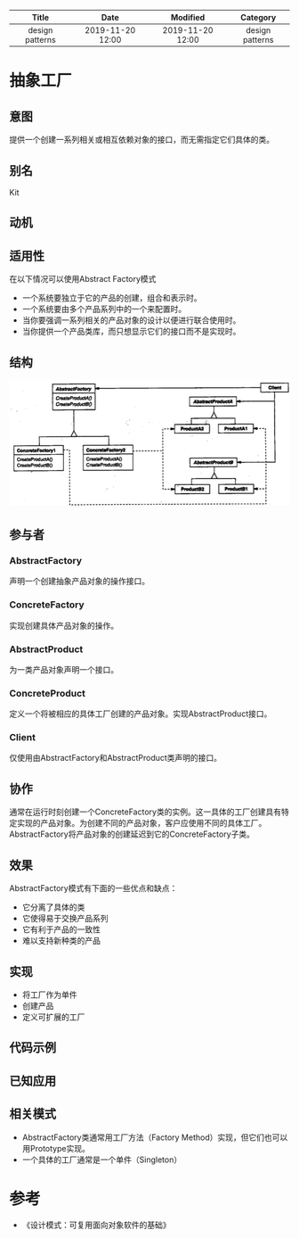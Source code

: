 | Title                | Date             | Modified         | Category          |
|:--------------------:|:----------------:|:----------------:|:-----------------:|
| design patterns      | 2019-11-20 12:00 | 2019-11-20 12:00 | design patterns   |



# 抽象工厂


## 意图
提供一个创建一系列相关或相互依赖对象的接口，而无需指定它们具体的类。

## 别名
Kit

## 动机

## 适用性
在以下情况可以使用Abstract Factory模式
- 一个系统要独立于它的产品的创建，组合和表示时。
- 一个系统要由多个产品系列中的一个来配置时。
- 当你要强调一系列相关的产品对象的设计以便进行联合使用时。
- 当你提供一个产品类库，而只想显示它们的接口而不是实现时。


## 结构
![](./images/abstract_factory.png)


## 参与者

### AbstractFactory 
声明一个创建抽象产品对象的操作接口。
### ConcreteFactory 
实现创建具体产品对象的操作。
### AbstractProduct 
为一类产品对象声明一个接口。
### ConcreteProduct 
定义一个将被相应的具体工厂创建的产品对象。实现AbstractProduct接口。
### Client 
仅使用由AbstractFactory和AbstractProduct类声明的接口。


## 协作
通常在运行时刻创建一个ConcreteFactory类的实例。这一具体的工厂创建具有特定实现的产品对象。为创建不同的产品对象，客户应使用不同的具体工厂。
AbstractFactory将产品对象的创建延迟到它的ConcreteFactory子类。

## 效果
AbstractFactory模式有下面的一些优点和缺点：
- 它分离了具体的类
- 它使得易于交换产品系列
- 它有利于产品的一致性
- 难以支持新种类的产品



## 实现
- 将工厂作为单件
- 创建产品
- 定义可扩展的工厂


## 代码示例


## 已知应用


## 相关模式
- AbstractFactory类通常用工厂方法（Factory Method）实现，但它们也可以用Prototype实现。
- 一个具体的工厂通常是一个单件（Singleton）





# 参考

- 《设计模式：可复用面向对象软件的基础》